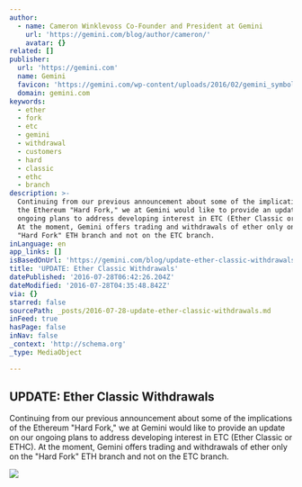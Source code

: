 ```yaml
---
author:
  - name: Cameron Winklevoss Co-Founder and President at Gemini
    url: 'https://gemini.com/blog/author/cameron/'
    avatar: {}
related: []
publisher:
  url: 'https://gemini.com'
  name: Gemini
  favicon: 'https://gemini.com/wp-content/uploads/2016/02/gemini_symbol_rgb.png'
  domain: gemini.com
keywords:
  - ether
  - fork
  - etc
  - gemini
  - withdrawal
  - customers
  - hard
  - classic
  - ethc
  - branch
description: >-
  Continuing from our previous announcement about some of the implications of
  the Ethereum "Hard Fork," we at Gemini would like to provide an update on our
  ongoing plans to address developing interest in ETC (Ether Classic or ETHC).
  At the moment, Gemini offers trading and withdrawals of ether only on the
  "Hard Fork" ETH branch and not on the ETC branch.
inLanguage: en
app_links: []
isBasedOnUrl: 'https://gemini.com/blog/update-ether-classic-withdrawals/'
title: 'UPDATE: Ether Classic Withdrawals'
datePublished: '2016-07-28T06:42:26.204Z'
dateModified: '2016-07-28T04:35:48.842Z'
via: {}
starred: false
sourcePath: _posts/2016-07-28-update-ether-classic-withdrawals.md
inFeed: true
hasPage: false
inNav: false
_context: 'http://schema.org'
_type: MediaObject

---
```

<article style=""><h1>UPDATE: Ether Classic Withdrawals</h1><p>Continuing from our previous announcement about some of the implications of the Ethereum "Hard Fork," we at Gemini would like to provide an update on our ongoing plans to address developing interest in ETC (Ether Classic or ETHC). At the moment, Gemini offers trading and withdrawals of ether only on the "Hard Fork" ETH branch and not on the ETC branch.</p><img src="https://gemini.com/wp-content/uploads/2016/07/earth-from-space-ethc-680x255.jpg" /></article>